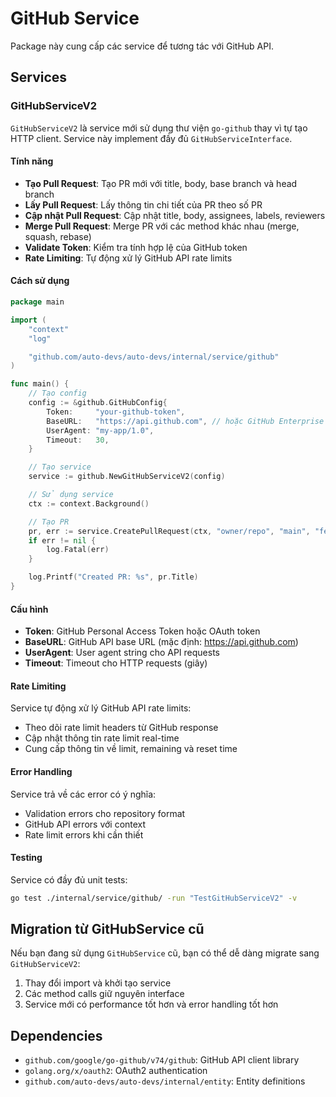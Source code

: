 # GitHub Service

Package này cung cấp các service để tương tác với GitHub API.

## Services

### GitHubServiceV2

`GitHubServiceV2` là service mới sử dụng thư viện `go-github` thay vì tự tạo HTTP client. Service này implement đầy đủ `GitHubServiceInterface`.

#### Tính năng

- **Tạo Pull Request**: Tạo PR mới với title, body, base branch và head branch
- **Lấy Pull Request**: Lấy thông tin chi tiết của PR theo số PR
- **Cập nhật Pull Request**: Cập nhật title, body, assignees, labels, reviewers
- **Merge Pull Request**: Merge PR với các method khác nhau (merge, squash, rebase)
- **Validate Token**: Kiểm tra tính hợp lệ của GitHub token
- **Rate Limiting**: Tự động xử lý GitHub API rate limits

#### Cách sử dụng

```go
package main

import (
    "context"
    "log"

    "github.com/auto-devs/auto-devs/internal/service/github"
)

func main() {
    // Tạo config
    config := &github.GitHubConfig{
        Token:     "your-github-token",
        BaseURL:   "https://api.github.com", // hoặc GitHub Enterprise URL
        UserAgent: "my-app/1.0",
        Timeout:   30,
    }

    // Tạo service
    service := github.NewGitHubServiceV2(config)

    // Sử dụng service
    ctx := context.Background()

    // Tạo PR
    pr, err := service.CreatePullRequest(ctx, "owner/repo", "main", "feature-branch", "Title", "Description")
    if err != nil {
        log.Fatal(err)
    }

    log.Printf("Created PR: %s", pr.Title)
}
```

#### Cấu hình

- **Token**: GitHub Personal Access Token hoặc OAuth token
- **BaseURL**: GitHub API base URL (mặc định: https://api.github.com)
- **UserAgent**: User agent string cho API requests
- **Timeout**: Timeout cho HTTP requests (giây)

#### Rate Limiting

Service tự động xử lý GitHub API rate limits:

- Theo dõi rate limit headers từ GitHub response
- Cập nhật thông tin rate limit real-time
- Cung cấp thông tin về limit, remaining và reset time

#### Error Handling

Service trả về các error có ý nghĩa:

- Validation errors cho repository format
- GitHub API errors với context
- Rate limit errors khi cần thiết

#### Testing

Service có đầy đủ unit tests:

```bash
go test ./internal/service/github/ -run "TestGitHubServiceV2" -v
```

## Migration từ GitHubService cũ

Nếu bạn đang sử dụng `GitHubService` cũ, bạn có thể dễ dàng migrate sang `GitHubServiceV2`:

1. Thay đổi import và khởi tạo service
2. Các method calls giữ nguyên interface
3. Service mới có performance tốt hơn và error handling tốt hơn

## Dependencies

- `github.com/google/go-github/v74/github`: GitHub API client library
- `golang.org/x/oauth2`: OAuth2 authentication
- `github.com/auto-devs/auto-devs/internal/entity`: Entity definitions
